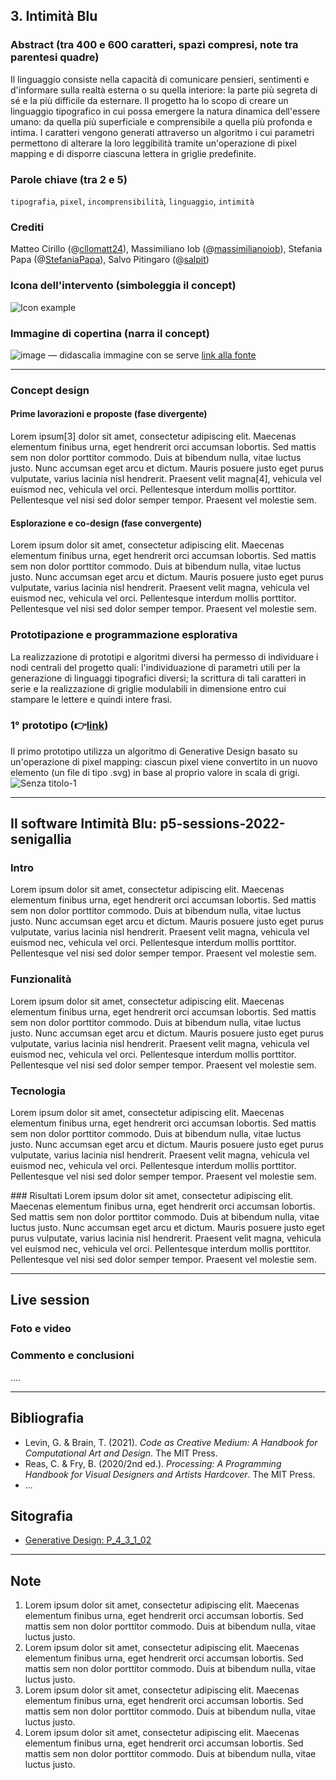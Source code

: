 ## 3. Intimità Blu

### Abstract (tra 400 e 600 caratteri, spazi compresi, note tra parentesi quadre)
Il linguaggio consiste nella capacità di comunicare pensieri, sentimenti e d'informare sulla realtà esterna o su quella interiore: la parte più segreta di sé e la più difficile da esternare.
Il progetto ha lo scopo di creare un linguaggio tipografico in cui possa emergere la natura dinamica dell'essere umano: da quella più superficiale e comprensibile a quella più profonda e intima.
I caratteri vengono generati attraverso un algoritmo i cui parametri permettono di alterare la loro leggibilità tramite un'operazione di pixel mapping e di disporre ciascuna lettera in griglie predefinite.

### Parole chiave (tra 2 e 5)
`tipografia`, `pixel`, `incomprensibilità`, `linguaggio`, `intimità`

### Crediti
Matteo Cirillo (@[cllomatt24](https://github.com/cllomatt24)), Massimiliano Iob (@[massimilianoiob](https://github.com/massimilianoiob)), Stefania Papa (@[StefaniaPapa](https://github.com/StefaniaPapa)), Salvo Pitingaro (@[salpit](https://github.com/salpit))

### Icona dell'intervento (simboleggia il concept)
![Icon example](https://media3.giphy.com/media/26ufhUp00gyiOwdig/giphy.gif?cid=ecf05e473pnknnbvek77wa4qcdmhaccef8dws21wrfftrfaj&rid=giphy.gif&ct=g)

### Immagine di copertina (narra il concept)
![image](https://user-images.githubusercontent.com/101120757/174033580-39382f14-0bef-4a2f-8a1c-efcc42819353.png)
— didascalia immagine con se serve [link alla fonte](https://unsplash.com/photos/w8CcH9Md4vE)

-------

### Concept design

#### Prime lavorazioni e proposte (fase divergente)
Lorem ipsum[3] dolor sit amet, consectetur adipiscing elit. Maecenas elementum finibus urna, eget hendrerit orci accumsan lobortis. Sed mattis sem non dolor porttitor commodo. Duis at bibendum nulla, vitae luctus justo. Nunc accumsan eget arcu et dictum. Mauris posuere justo eget purus vulputate, varius lacinia nisl hendrerit. Praesent velit magna[4], vehicula vel euismod nec, vehicula vel orci. Pellentesque interdum mollis porttitor. Pellentesque vel nisi sed dolor semper tempor. Praesent vel molestie sem. 

#### Esplorazione e co-design (fase convergente)
Lorem ipsum dolor sit amet, consectetur adipiscing elit. Maecenas elementum finibus urna, eget hendrerit orci accumsan lobortis. Sed mattis sem non dolor porttitor commodo. Duis at bibendum nulla, vitae luctus justo. Nunc accumsan eget arcu et dictum. Mauris posuere justo eget purus vulputate, varius lacinia nisl hendrerit. Praesent velit magna, vehicula vel euismod nec, vehicula vel orci. Pellentesque interdum mollis porttitor. Pellentesque vel nisi sed dolor semper tempor. Praesent vel molestie sem. 

### Prototipazione e programmazione esplorativa
La realizzazione di prototipi e algoritmi diversi ha permesso di individuare i nodi centrali del progetto quali: l'individuazione di parametri utili per la generazione di linguaggi tipografici diversi; la scrittura di tali caratteri in serie e la realizzazione di griglie modulabili in dimensione entro cui stampare le lettere e quindi intere frasi.

### 1° prototipo (👉[link](https://editor.p5js.org/cllomatt24/full/kb7v_GBZR))
Il primo prototipo utilizza un algoritmo di Generative Design basato su un'operazione di pixel mapping: ciascun pixel viene convertito in un nuovo elemento (un file di tipo .svg) in base al proprio valore in scala di grigi.
![Senza titolo-1](https://user-images.githubusercontent.com/101120757/174057447-ad18d1dc-1b5b-47db-86e2-d2f979b4dc19.png)

-------

## Il software Intimità Blu: p5-sessions-2022-senigallia

### Intro
Lorem ipsum dolor sit amet, consectetur adipiscing elit. Maecenas elementum finibus urna, eget hendrerit orci accumsan lobortis. Sed mattis sem non dolor porttitor commodo. Duis at bibendum nulla, vitae luctus justo. Nunc accumsan eget arcu et dictum. Mauris posuere justo eget purus vulputate, varius lacinia nisl hendrerit. Praesent velit magna, vehicula vel euismod nec, vehicula vel orci. Pellentesque interdum mollis porttitor. Pellentesque vel nisi sed dolor semper tempor. Praesent vel molestie sem. 

### Funzionalità
Lorem ipsum dolor sit amet, consectetur adipiscing elit. Maecenas elementum finibus urna, eget hendrerit orci accumsan lobortis. Sed mattis sem non dolor porttitor commodo. Duis at bibendum nulla, vitae luctus justo. Nunc accumsan eget arcu et dictum. Mauris posuere justo eget purus vulputate, varius lacinia nisl hendrerit. Praesent velit magna, vehicula vel euismod nec, vehicula vel orci. Pellentesque interdum mollis porttitor. Pellentesque vel nisi sed dolor semper tempor. Praesent vel molestie sem. 

### Tecnologia
Lorem ipsum dolor sit amet, consectetur adipiscing elit. Maecenas elementum finibus urna, eget hendrerit orci accumsan lobortis. Sed mattis sem non dolor porttitor commodo. Duis at bibendum nulla, vitae luctus justo. Nunc accumsan eget arcu et dictum. Mauris posuere justo eget purus vulputate, varius lacinia nisl hendrerit. Praesent velit magna, vehicula vel euismod nec, vehicula vel orci. Pellentesque interdum mollis porttitor. Pellentesque vel nisi sed dolor semper tempor. Praesent vel molestie sem. 

### Risultati
Lorem ipsum dolor sit amet, consectetur adipiscing elit. Maecenas elementum finibus urna, eget hendrerit orci accumsan lobortis. Sed mattis sem non dolor porttitor commodo. Duis at bibendum nulla, vitae luctus justo. Nunc accumsan eget arcu et dictum. Mauris posuere justo eget purus vulputate, varius lacinia nisl hendrerit. Praesent velit magna, vehicula vel euismod nec, vehicula vel orci. Pellentesque interdum mollis porttitor. Pellentesque vel nisi sed dolor semper tempor. Praesent vel molestie sem. 

-------

## Live session 

### Foto e video

### Commento e conclusioni

....

-------

## Bibliografia
* Levin, G. & Brain, T. (2021). _Code as Creative Medium: A Handbook for Computational Art and Design_. The MIT Press.
* Reas, C. & Fry, B. (2020/2nd ed.). _Processing: A Programming Handbook for Visual Designers and Artists Hardcover_. The MIT Press.
* ...

## Sitografia
* [Generative Design: P_4_3_1_02](https://github.com/generative-design/Code-Package-p5.js/blob/master/01_P/P_4_3_1_02/sketch.js)

-------

## Note
1. Lorem ipsum dolor sit amet, consectetur adipiscing elit. Maecenas elementum finibus urna, eget hendrerit orci accumsan lobortis. Sed mattis sem non dolor porttitor commodo. Duis at bibendum nulla, vitae luctus justo.
2. Lorem ipsum dolor sit amet, consectetur adipiscing elit. Maecenas elementum finibus urna, eget hendrerit orci accumsan lobortis. Sed mattis sem non dolor porttitor commodo. Duis at bibendum nulla, vitae luctus justo.
3. Lorem ipsum dolor sit amet, consectetur adipiscing elit. Maecenas elementum finibus urna, eget hendrerit orci accumsan lobortis. Sed mattis sem non dolor porttitor commodo. Duis at bibendum nulla, vitae luctus justo.
4. Lorem ipsum dolor sit amet, consectetur adipiscing elit. Maecenas elementum finibus urna, eget hendrerit orci accumsan lobortis. Sed mattis sem non dolor porttitor commodo. Duis at bibendum nulla, vitae luctus justo.

